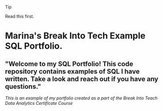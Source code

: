 > [!TIP]
> Read this first.
# Marina's Break Into Tech Example SQL Portfolio.
## "Welcome to my SQL Portfolio! This code repository contains examples of SQL I have written. Take a look and reach out if you have any questions."
*This is an example of my portfolio created as a part of the Break Into Teach Data Analytics Certificate Course*

